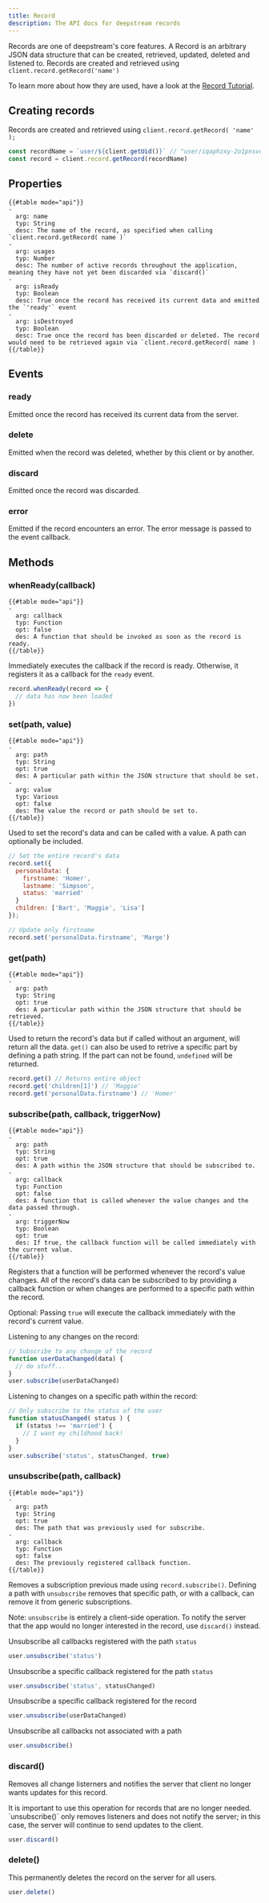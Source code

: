 ```yaml
---
title: Record
description: The API docs for deepstream records 
---
```


Records are one of deepstream's core features. A Record is an arbitrary JSON data structure that can be created, retrieved, updated, deleted and listened to. Records are created and retrieved using `client.record.getRecord('name')`

To learn more about how they are used, have a look at the [Record Tutorial](/tutorials/core/datasync-records/).

## Creating records

Records are created and retrieved using `client.record.getRecord( 'name' );`

```javascript
const recordName = `user/${client.getUid()}` // "user/iqaphzxy-2o1pnsvcnbo"
const record = client.record.getRecord(recordName)
```

## Properties

```
{{#table mode="api"}}
-
  arg: name
  typ: String
  desc: The name of the record, as specified when calling `client.record.getRecord( name )`
-
  arg: usages
  typ: Number
  desc: The number of active records throughout the application, meaning they have not yet been discarded via `discard()`
-
  arg: isReady
  typ: Boolean
  desc: True once the record has received its current data and emitted the `'ready'` event
-
  arg: isDestroyed
  typ: Boolean
  desc: True once the record has been discarded or deleted. The record would need to be retrieved again via `client.record.getRecord( name )
{{/table}}
```

## Events

### ready
Emitted once the record has received its current data from the server.

### delete
Emitted when the record was deleted, whether by this client or by another.

### discard
Emitted once the record was discarded.

### error
Emitted if the record encounters an error. The error message is passed to the event callback.

## Methods

### whenReady(callback)
```
{{#table mode="api"}}
-
  arg: callback
  typ: Function
  opt: false
  des: A function that should be invoked as soon as the record is ready.
{{/table}}
```
Immediately executes the callback if the record is ready. Otherwise, it registers it as a callback for the `ready` event.

```javascript
record.whenReady(record => {
  // data has now been loaded
})
```

### set(path, value)

```
{{#table mode="api"}}
-
  arg: path
  typ: String
  opt: true
  des: A particular path within the JSON structure that should be set.
-
  arg: value
  typ: Various
  opt: false
  des: The value the record or path should be set to.
{{/table}}
```
Used to set the record's data and can be called with a value. A path can optionally be included.

```javascript
// Set the entire record's data
record.set({
  personalData: {
    firstname: 'Homer',
    lastname: 'Simpson',
    status: 'married'
  }
  children: ['Bart', 'Maggie', 'Lisa']
});

// Update only firstname
record.set('personalData.firstname', 'Marge')
```

### get(path)

```
{{#table mode="api"}}
-
  arg: path
  typ: String
  opt: true
  des: A particular path within the JSON structure that should be retrieved.
{{/table}}
```
Used to return the record's data but if called without an argument, will return all the data. `get()` can also be used to retrive a specific part by defining a path string. If the part can not be found, `undefined` will be returned.

```javascript
record.get() // Returns entire object
record.get('children[1]') // 'Maggie'
record.get('personalData.firstname') // 'Homer'
```

### subscribe(path, callback, triggerNow)
```
{{#table mode="api"}}
-
  arg: path
  typ: String
  opt: true
  des: A path within the JSON structure that should be subscribed to.
-
  arg: callback
  typ: Function
  opt: false
  des: A function that is called whenever the value changes and the data passed through.
-
  arg: triggerNow
  typ: Boolean
  opt: true
  des: If true, the callback function will be called immediately with the current value.
{{/table}}
```
Registers that a function will be performed whenever the record's value changes. All of the record's data can be subscribed to by providing a callback function or when changes are performed to a specific path within the record.

Optional: Passing `true` will execute the callback immediately with the record's current value.

Listening to any changes on the record:
```javascript
// Subscribe to any change of the record
function userDataChanged(data) {
  // do stuff...
}
user.subscribe(userDataChanged)
```

Listening to changes on a specific path within the record:
```javascript
// Only subscribe to the status of the user
function statusChanged( status ) {
  if (status !== 'married') {
    // I want my childhood back!
  }
}
user.subscribe('status', statusChanged, true)
```

### unsubscribe(path, callback)
```
{{#table mode="api"}}
-
  arg: path
  typ: String
  opt: true
  des: The path that was previously used for subscribe.
-
  arg: callback
  typ: Function
  opt: false
  des: The previously registered callback function.
{{/table}}
```
Removes a subscription previous made using `record.subscribe()`. Defining a path with `unsubscribe` removes that specific path, or with a callback, can remove it from generic subscriptions.

Note: `unsubscribe` is entirely a client-side operation. To notify the server that the app would no longer interested in the record, use `discard()` instead.

Unsubscribe all callbacks registered with the path `status`
```javascript
user.unsubscribe('status')
```

Unsubscribe a specific callback registered for the path `status`
```javascript
user.unsubscribe('status', statusChanged)
```

Unsubscribe a specific callback registered for the record
```javascript
user.unsubscribe(userDataChanged)
```

Unsubscribe all callbacks not associated with a path
```javascript
user.unsubscribe()
```

### discard()
Removes all change listerners and notifies the server that client no longer wants updates for this record.

<div class="info">
It is important to use this operation for records that are no longer needed. `unsubscribe()` only removes listeners and does not notify the server; in this case, the server will continue to send updates to the client.
</div>

```javascript
user.discard()
```

### delete()
This permanently deletes the record on the server for all users.

```javascript
user.delete()
```
